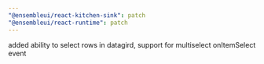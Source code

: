 ```yaml
---
"@ensembleui/react-kitchen-sink": patch
"@ensembleui/react-runtime": patch
---
```


added ability to select rows in datagird, support for multiselect onItemSelect event
